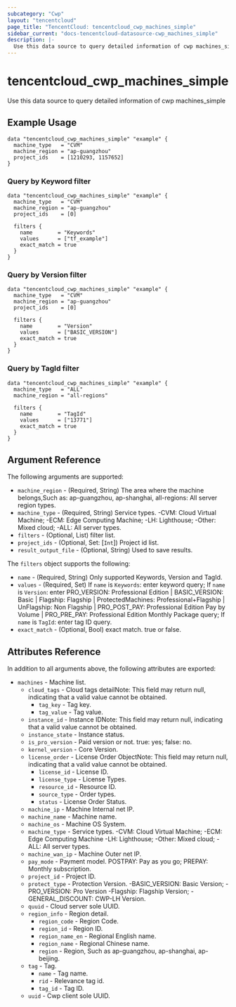 ```yaml
---
subcategory: "Cwp"
layout: "tencentcloud"
page_title: "TencentCloud: tencentcloud_cwp_machines_simple"
sidebar_current: "docs-tencentcloud-datasource-cwp_machines_simple"
description: |-
  Use this data source to query detailed information of cwp machines_simple
---
```


# tencentcloud_cwp_machines_simple

Use this data source to query detailed information of cwp machines_simple

## Example Usage

```hcl
data "tencentcloud_cwp_machines_simple" "example" {
  machine_type   = "CVM"
  machine_region = "ap-guangzhou"
  project_ids    = [1210293, 1157652]
}
```

### Query by Keyword filter

```hcl
data "tencentcloud_cwp_machines_simple" "example" {
  machine_type   = "CVM"
  machine_region = "ap-guangzhou"
  project_ids    = [0]

  filters {
    name        = "Keywords"
    values      = ["tf_example"]
    exact_match = true
  }
}
```

### Query by Version filter

```hcl
data "tencentcloud_cwp_machines_simple" "example" {
  machine_type   = "CVM"
  machine_region = "ap-guangzhou"
  project_ids    = [0]

  filters {
    name        = "Version"
    values      = ["BASIC_VERSION"]
    exact_match = true
  }
}
```

### Query by TagId filter

```hcl
data "tencentcloud_cwp_machines_simple" "example" {
  machine_type   = "ALL"
  machine_region = "all-regions"

  filters {
    name        = "TagId"
    values      = ["13771"]
    exact_match = true
  }
}
```

## Argument Reference

The following arguments are supported:

* `machine_region` - (Required, String) The area where the machine belongs,Such as: ap-guangzhou, ap-shanghai, all-regions: All server region types.
* `machine_type` - (Required, String) Service types. -CVM: Cloud Virtual Machine; -ECM: Edge Computing Machine; -LH: Lighthouse; -Other: Mixed cloud; -ALL: All server types.
* `filters` - (Optional, List) filter list.
* `project_ids` - (Optional, Set: [`Int`]) Project id list.
* `result_output_file` - (Optional, String) Used to save results.

The `filters` object supports the following:

* `name` - (Required, String) Only supported Keywords, Version and TagId.
* `values` - (Required, Set) If `name` is `Keywords`: enter keyword query; If `name` is `Version`: enter PRO_VERSION: Professional Edition | BASIC_VERSION: Basic | Flagship: Flagship | ProtectedMachines: Professional+Flagship | UnFlagship: Non Flagship | PRO_POST_PAY: Professional Edition Pay by Volume | PRO_PRE_PAY: Professional Edition Monthly Package query; If `name` is `TagId`: enter tag ID query.
* `exact_match` - (Optional, Bool) exact match. true or false.

## Attributes Reference

In addition to all arguments above, the following attributes are exported:

* `machines` - Machine list.
  * `cloud_tags` - Cloud tags detailNote: This field may return null, indicating that a valid value cannot be obtained.
    * `tag_key` - Tag key.
    * `tag_value` - Tag value.
  * `instance_id` - Instance IDNote: This field may return null, indicating that a valid value cannot be obtained.
  * `instance_state` - Instance status.
  * `is_pro_version` - Paid version or not. true: yes; false: no.
  * `kernel_version` - Core Version.
  * `license_order` - License Order ObjectNote: This field may return null, indicating that a valid value cannot be obtained.
    * `license_id` - License ID.
    * `license_type` - License Types.
    * `resource_id` - Resource ID.
    * `source_type` - Order types.
    * `status` - License Order Status.
  * `machine_ip` - Machine Internal net IP.
  * `machine_name` - Machine name.
  * `machine_os` - Machine OS System.
  * `machine_type` - Service types. -CVM: Cloud Virtual Machine; -ECM: Edge Computing Machine -LH: Lighthouse; -Other: Mixed cloud; -ALL: All server types.
  * `machine_wan_ip` - Machine Outer net IP.
  * `pay_mode` - Payment model. POSTPAY: Pay as you go; PREPAY: Monthly subscription.
  * `project_id` - Project ID.
  * `protect_type` - Protection Version. -BASIC_VERSION: Basic Version; -PRO_VERSION: Pro Version -Flagship: Flagship Version; -GENERAL_DISCOUNT: CWP-LH Version.
  * `quuid` - Cloud server sole UUID.
  * `region_info` - Region detail.
    * `region_code` - Region Code.
    * `region_id` - Region ID.
    * `region_name_en` - Regional English name.
    * `region_name` - Regional Chinese name.
    * `region` - Region, Such as ap-guangzhou, ap-shanghai, ap-beijing.
  * `tag` - Tag.
    * `name` - Tag name.
    * `rid` - Relevance tag id.
    * `tag_id` - Tag ID.
  * `uuid` - Cwp client sole UUID.



